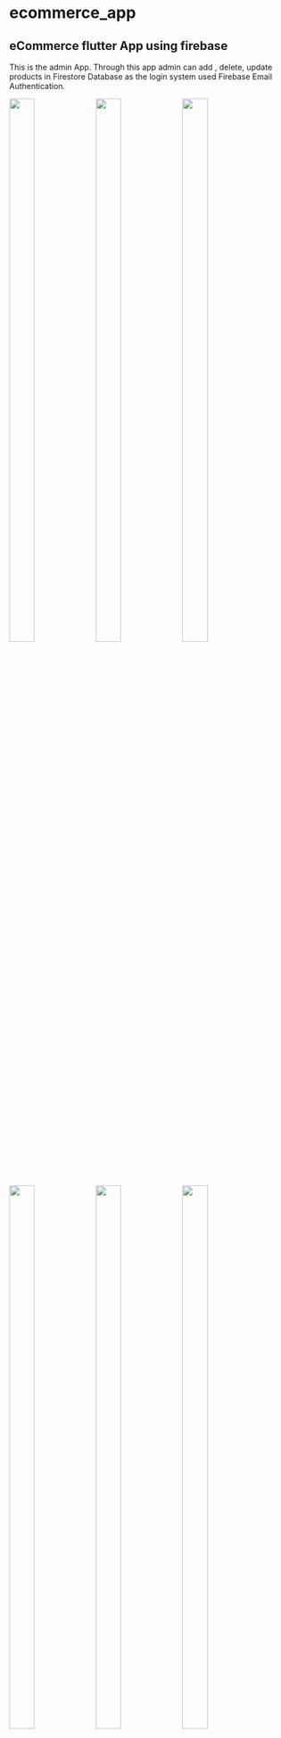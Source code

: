 # ecommerce_app
## eCommerce flutter App using firebase
This is the admin App. Through this app admin can add , delete, update products in Firestore Database as the login system used Firebase Email Authentication.

<p>

<img src = "https://github.com/VivekTailor19/ecommerce_app/assets/119835214/367a0cbb-bdfe-47af-9874-5c3127f6ad0e" height="50%" width="30%">
<img src = "https://github.com/VivekTailor19/ecommerce_app/assets/119835214/287ab037-d219-43bd-b7f9-6bf0ffde503c" height="50%" width="30%">
<img src = "https://github.com/VivekTailor19/ecommerce_app/assets/119835214/88175cab-9ee9-41b5-88e0-c8e7cc7de0f1" height="50%" width="30%">
<img src = "https://github.com/VivekTailor19/ecommerce_app/assets/119835214/42a80b6e-ef4c-4567-b493-cd1b050eea6e" height="50%" width="30%">

<img src = "https://github.com/VivekTailor19/ecommerce_app/assets/119835214/78f43b7b-1440-4c94-9094-09571cc42178" height="50%" width="30%">
<img src = "https://github.com/VivekTailor19/ecommerce_app/assets/119835214/e1c91402-22e9-432f-b7c9-a225a14dd9d9" height="50%" width="30%">
<img src = "https://github.com/VivekTailor19/ecommerce_app/assets/119835214/cee5beaa-c2ce-44eb-b6ff-97d35cad0742" height="50%" width="30%">
<img src = "https://github.com/VivekTailor19/ecommerce_app/assets/119835214/6532b957-6f4a-4f76-9df2-475ce79ce6be" height="50%" width="30%">
<img src = "https://github.com/VivekTailor19/ecommerce_app/assets/119835214/ed492c45-e87e-44a7-aa24-fdfd41b88c26" height="50%" width="30%">
<img src = "https://github.com/VivekTailor19/ecommerce_app/assets/119835214/b788115f-885e-4ea0-9a6a-72352632c6a4" height="50%" width="30%">
<img src = "https://github.com/VivekTailor19/ecommerce_app/assets/119835214/857ec928-e7be-4a39-b6b3-c4d13f40061d" height="50%" width="30%">
<img src = "https://github.com/VivekTailor19/ecommerce_app/assets/119835214/3f984eaa-03b0-49aa-bece-69a934885ea5" height="50%" width="30%">
<img src = "https://github.com/VivekTailor19/ecommerce_app/assets/119835214/0decdeb0-3416-4fae-948c-1fed1fb8af0d" height="50%" width="30%">
<img src = "https://github.com/VivekTailor19/ecommerce_app/assets/119835214/9b8d2895-45a7-4571-a4d2-73f2b626a98e" height="50%" width="30%">








<img src = "" height="50%" width="30%">
  
</p>

The customer app project (project Name) link is as below : 
////////////////////////link /////////////////////////////////


